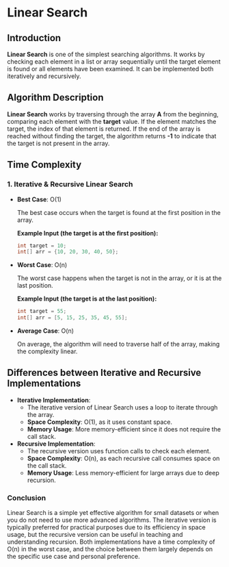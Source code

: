 # Linear Search

## Introduction

**Linear Search** is one of the simplest searching algorithms. It works by checking each element in a list or array sequentially until the target element is found or all elements have been examined. It can be implemented both iteratively and recursively.

## Algorithm Description

**Linear Search** works by traversing through the array **A** from the beginning, comparing each element with the **target** value. If the element matches the target, the index of that element is returned. If the end of the array is reached without finding the target, the algorithm returns **-1** to indicate that the target is not present in the array.

## Time Complexity

### 1. Iterative & Recursive Linear Search

- **Best Case**: O(1)

  The best case occurs when the target is found at the first position in the array.

  **Example Input (the target is at the first position):**

  ```java
  int target = 10;
  int[] arr = {10, 20, 30, 40, 50};
  ```

- **Worst Case**: O(n)

  The worst case happens when the target is not in the array, or it is at the last position.

  **Example Input (the target is at the last position):**

  ```java
  int target = 55;
  int[] arr = [5, 15, 25, 35, 45, 55];
  ```

- **Average Case**: O(n)

  On average, the algorithm will need to traverse half of the array, making the complexity linear.

## Differences between Iterative and Recursive Implementations

- **Iterative Implementation**:
  - The iterative version of Linear Search uses a loop to iterate through the array.
  - **Space Complexity**: O(1), as it uses constant space.
  - **Memory Usage**: More memory-efficient since it does not require the call stack.
- **Recursive Implementation**:
  - The recursive version uses function calls to check each element.
  - **Space Complexity**: O(n), as each recursive call consumes space on the call stack.
  - **Memory Usage**: Less memory-efficient for large arrays due to deep recursion.

### Conclusion

Linear Search is a simple yet effective algorithm for small datasets or when you do not need to use more advanced algorithms. The iterative version is typically preferred for practical purposes due to its efficiency in space usage, but the recursive version can be useful in teaching and understanding recursion. Both implementations have a time complexity of O(n) in the worst case, and the choice between them largely depends on the specific use case and personal preference.
